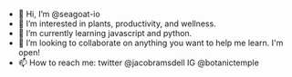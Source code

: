 - 👋 Hi, I’m @seagoat-io
- 👀 I’m interested in plants, productivity, and wellness.
- 🌱 I’m currently learning javascript and python.
- 💞️ I’m looking to collaborate on anything you want to help me learn. I'm open!
- 📫 How to reach me: twitter @jacobramsdell IG @botanictemple

<!---
seagoat-io/seagoat-io is a ✨ special ✨ repository because its `README.md` (this file) appears on your GitHub profile.
You can click the Preview link to take a look at your changes.
--->
